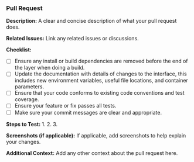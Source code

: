 ### Pull Request

**Description:**
A clear and concise description of what your pull request does.

**Related Issues:**
Link any related issues or discussions.

**Checklist:**
- [ ] Ensure any install or build dependencies are removed before the end of the layer when doing a build.
- [ ] Update the documentation with details of changes to the interface, this includes new environment variables, useful file locations, and container parameters.
- [ ] Ensure that your code conforms to existing code conventions and test coverage.
- [ ] Ensure your feature or fix passes all tests.
- [ ] Make sure your commit messages are clear and appropriate.

**Steps to Test:**
1. 
2. 
3. 

**Screenshots (if applicable):**
If applicable, add screenshots to help explain your changes.

**Additional Context:**
Add any other context about the pull request here.
